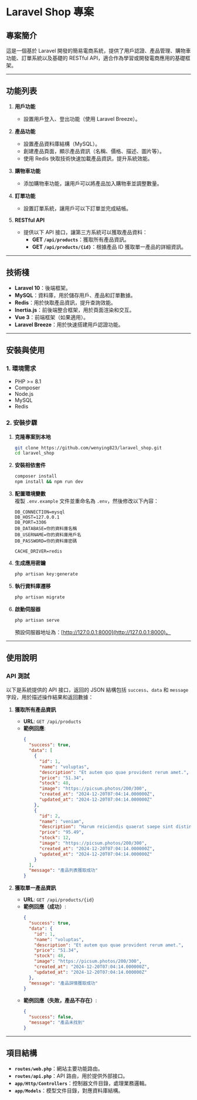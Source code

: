 
# Laravel Shop 專案  

## 專案簡介  
這是一個基於 Laravel 開發的簡易電商系統，提供了用戶認證、產品管理、購物車功能、訂單系統以及基礎的 RESTful API，適合作為學習或開發電商應用的基礎框架。  

---

## 功能列表  

1. **用戶功能**  
   - 設置用戶登入、登出功能（使用 Laravel Breeze）。  

2. **產品功能**  
   - 設置產品資料庫結構（MySQL）。  
   - 創建產品頁面，顯示產品資訊（名稱、價格、描述、圖片等）。  
   - 使用 Redis 快取技術快速加載產品資訊，提升系統效能。  

3. **購物車功能**  
   - 添加購物車功能，讓用戶可以將產品加入購物車並調整數量。  

4. **訂單功能**  
   - 設置訂單系統，讓用戶可以下訂單並完成結帳。  

5. **RESTful API**  
   - 提供以下 API 接口，讓第三方系統可以獲取產品資料：  
     - **GET `/api/products`**：獲取所有產品資訊。  
     - **GET `/api/products/{id}`**：根據產品 ID 獲取單一產品的詳細資訊。  

---

## 技術棧  

- **Laravel 10**：後端框架。  
- **MySQL**：資料庫，用於儲存用戶、產品和訂單數據。  
- **Redis**：用於快取產品資訊，提升查詢效能。  
- **Inertia.js**：前後端整合框架，用於頁面渲染和交互。  
- **Vue 3**：前端框架（如果適用）。  
- **Laravel Breeze**：用於快速搭建用戶認證功能。  

---

## 安裝與使用  

### 1. 環境需求  
- PHP >= 8.1  
- Composer  
- Node.js  
- MySQL  
- Redis  

### 2. 安裝步驟  

1. **克隆專案到本地**  
   ```bash
   git clone https://github.com/wenying823/laravel_shop.git
   cd laravel_shop
   ```

2. **安裝相依套件**  
   ```bash
   composer install
   npm install && npm run dev
   ```

3. **配置環境變數**  
   複製 `.env.example` 文件並重命名為 `.env`，然後修改以下內容：  
   ```env
   DB_CONNECTION=mysql
   DB_HOST=127.0.0.1
   DB_PORT=3306
   DB_DATABASE=你的資料庫名稱
   DB_USERNAME=你的資料庫用戶名
   DB_PASSWORD=你的資料庫密碼

   CACHE_DRIVER=redis
   ```

4. **生成應用密鑰**  
   ```bash
   php artisan key:generate
   ```

5. **執行資料庫遷移**  
   ```bash
   php artisan migrate
   ```

6. **啟動伺服器**  
   ```bash
   php artisan serve
   ```

   預設伺服器地址為：[http://127.0.0.1:8000](http://127.0.0.1:8000)。  

---

## 使用說明  

### API 測試  

以下是系統提供的 API 接口，返回的 JSON 結構包括 `success`、`data` 和 `message` 字段，用於描述操作結果和返回數據：  

1. **獲取所有產品資訊**  
   - **URL**: `GET /api/products`  
   - **範例回應**:  
     ```json
     {
       "success": true,
       "data": [
         {
           "id": 1,
           "name": "voluptas",
           "description": "Et autem quo quae provident rerum amet.",
           "price": "51.34",
           "stock": 48,
           "image": "https://picsum.photos/200/300",
           "created_at": "2024-12-20T07:04:14.000000Z",
           "updated_at": "2024-12-20T07:04:14.000000Z"
         },
         {
           "id": 2,
           "name": "veniam",
           "description": "Harum reiciendis quaerat saepe sint distinctio laborum quis ad corporis animi.",
           "price": "95.49",
           "stock": 12,
           "image": "https://picsum.photos/200/300",
           "created_at": "2024-12-20T07:04:14.000000Z",
           "updated_at": "2024-12-20T07:04:14.000000Z"
         }
       ],
       "message": "產品列表獲取成功"
     }
     ```

2. **獲取單一產品資訊**  
   - **URL**: `GET /api/products/{id}`  
   - **範例回應（成功）**:  
     ```json
     {
       "success": true,
       "data": {
         "id": 1,
         "name": "voluptas",
         "description": "Et autem quo quae provident rerum amet.",
         "price": "51.34",
         "stock": 48,
         "image": "https://picsum.photos/200/300",
         "created_at": "2024-12-20T07:04:14.000000Z",
         "updated_at": "2024-12-20T07:04:14.000000Z"
       },
       "message": "產品詳情獲取成功"
     }
     ```
   - **範例回應（失敗，產品不存在）**:  
     ```json
     {
       "success": false,
       "message": "產品未找到"
     }
     ```

---

## 項目結構  

- **`routes/web.php`**：網站主要功能路由。  
- **`routes/api.php`**：API 路由，用於提供外部接口。  
- **`app/Http/Controllers`**：控制器文件目錄，處理業務邏輯。  
- **`app/Models`**：模型文件目錄，對應資料庫結構。  

